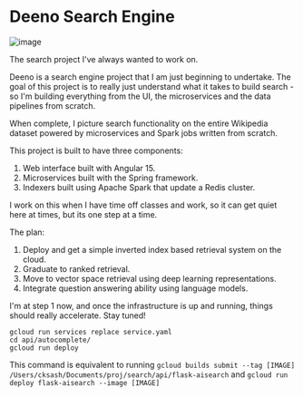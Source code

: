 # Deeno Search Engine

![image](https://github.com/ChengSashankh/search/assets/15691658/794ff39b-fa10-4aa9-b2d4-d289c3fe5af2)

The search project I've always wanted to work on. 

Deeno is a search engine project that I am just beginning to undertake. The goal of this project is to really just 
understand what it takes to build search - so I'm building everything from the UI, the microservices and the data 
pipelines from scratch.

When complete, I picture search functionality on the entire Wikipedia dataset powered by microservices and Spark jobs
written from scratch. 

This project is built to have three components:

1. Web interface built with Angular 15.
2. Microservices built with the Spring framework. 
3. Indexers built using Apache Spark that update a Redis cluster.

I work on this when I have time off classes and work, so it can get quiet here at times, but its one step at a time.

The plan:
1. Deploy and get a simple inverted index based retrieval system on the cloud.
2. Graduate to ranked retrieval.
3. Move to vector space retrieval using deep learning representations.
4. Integrate question answering ability using language models.

I'm at step 1 now, and once the infrastructure is up and running, things should really accelerate. Stay tuned!


```shell
gcloud run services replace service.yaml
cd api/autocomplete/
gcloud run deploy
```

This command is equivalent to running `gcloud builds submit --tag [IMAGE] /Users/cksash/Documents/proj/search/api/flask-aisearch` and `gcloud run deploy flask-aisearch --image [IMAGE]`